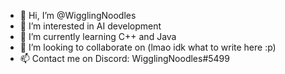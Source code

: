 - 👋 Hi, I’m @WigglingNoodles
- 👀 I’m interested in AI development
- 🌱 I’m currently learning C++ and Java
- 💞️ I’m looking to collaborate on (lmao idk what to write here :p)
- 📫 Contact me on Discord: WigglingNoodles#5499

<!---
WigglingNoodles/WigglingNoodles is a ✨ special ✨ repository because its `README.md` (this file) appears on your GitHub profile.
You can click the Preview link to take a look at your changes.
--->

